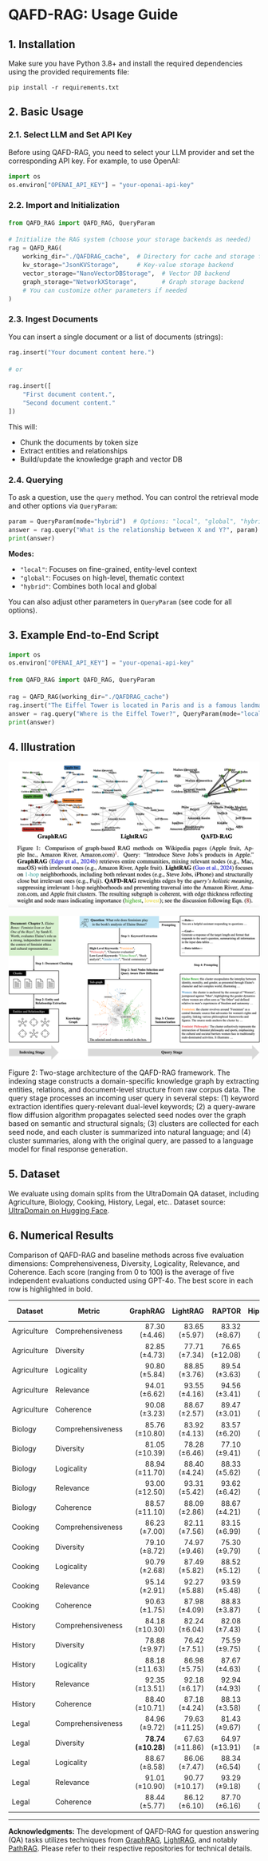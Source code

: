 # QAFD-RAG: Usage Guide

## 1. Installation

Make sure you have Python 3.8+ and install the required dependencies using the provided requirements file:

```
pip install -r requirements.txt
```

## 2. Basic Usage

### 2.1. Select LLM and Set API Key

Before using QAFD-RAG, you need to select your LLM provider and set the corresponding API key. For example, to use OpenAI:

```python
import os
os.environ["OPENAI_API_KEY"] = "your-openai-api-key"
```

### 2.2. Import and Initialization

```python
from QAFD_RAG import QAFD_RAG, QueryParam

# Initialize the RAG system (choose your storage backends as needed)
rag = QAFD_RAG(
    working_dir="./QAFDRAG_cache",  # Directory for cache and storage files
    kv_storage="JsonKVStorage",     # Key-value storage backend
    vector_storage="NanoVectorDBStorage",  # Vector DB backend
    graph_storage="NetworkXStorage",       # Graph storage backend
    # You can customize other parameters if needed
)
```

### 2.3. Ingest Documents

You can insert a single document or a list of documents (strings):

```python
rag.insert("Your document content here.")

# or

rag.insert([
    "First document content.",
    "Second document content."
])
```

This will:
- Chunk the documents by token size
- Extract entities and relationships
- Build/update the knowledge graph and vector DB

### 2.4. Querying

To ask a question, use the `query` method. You can control the retrieval mode and other options via `QueryParam`:

```python
param = QueryParam(mode="hybrid")  # Options: "local", "global", "hybrid", "combined"
answer = rag.query("What is the relationship between X and Y?", param)
print(answer)
```

**Modes:**
- `"local"`: Focuses on fine-grained, entity-level context
- `"global"`: Focuses on high-level, thematic context
- `"hybrid"`: Combines both local and global

You can also adjust other parameters in `QueryParam` (see code for all options).

## 3. Example End-to-End Script

```python
import os
os.environ["OPENAI_API_KEY"] = "your-openai-api-key"

from QAFD_RAG import QAFD_RAG, QueryParam

rag = QAFD_RAG(working_dir="./QAFDRAG_cache")
rag.insert("The Eiffel Tower is located in Paris and is a famous landmark.")
answer = rag.query("Where is the Eiffel Tower?", QueryParam(mode="local"))
print(answer)
```

## 4. Illustration

![Graph-Based RAG Comparison](synthetic/graph-based%20rag%20comp.png)

![QAFD-RAG Illustration](question_illustration.png)

Figure 2: Two-stage architecture of the QAFD-RAG framework. The indexing stage constructs a domain-specific knowledge graph by extracting entities, relations, and document-level structure from raw corpus data. The query stage processes an incoming user query in several steps: (1) keyword extraction identifies query-relevant dual-level keywords; (2) a query-aware flow diffusion algorithm propagates selected seed nodes over the graph based on semantic and structural signals; (3) clusters are collected for each seed node, and each cluster is summarized into natural language; and (4) cluster summaries, along with the original query, are passed to a language model for final response generation.

## 5. Dataset

We evaluate using domain splits from the UltraDomain QA dataset, including Agriculture, Biology, Cooking, History, Legal, etc.. Dataset source: [UltraDomain on Hugging Face](https://huggingface.co/datasets/TommyChien/UltraDomain).

## 6. Numerical Results

Comparison of QAFD-RAG and baseline methods across five evaluation dimensions: Comprehensiveness, Diversity, Logicality, Relevance, and Coherence. Each score (ranging from 0 to 100) is the average of five independent evaluations conducted using GPT-4o. The best score in each row is highlighted in bold.

| Dataset | Metric | GraphRAG | LightRAG | RAPTOR | HippoRAG | QAFD-RAG |
| --- | --- | ---: | ---: | ---: | ---: | ---: |
| Agriculture | Comprehensiveness | 87.30 (±4.46) | 83.65 (±5.97) | 83.32 (±8.67) | 82.51 (±5.14) | **89.93 (±3.36)** |
| Agriculture | Diversity         | 82.85 (±4.73) | 77.71 (±7.34) | 76.65 (±12.08) | 76.26 (±9.23) | **84.95 (±4.26)** |
| Agriculture | Logicality        | 90.80 (±5.84) | 88.85 (±3.76) | 89.54 (±3.63) | 88.84 (±3.26) | **92.10 (±2.53)** |
| Agriculture | Relevance         | 94.01 (±6.62) | 93.55 (±4.16) | 94.56 (±3.41) | 94.09 (±2.48) | **95.67 (±3.28)** |
| Agriculture | Coherence         | 90.08 (±3.23) | 88.67 (±2.57) | 89.47 (±3.01) | 88.79 (±2.73) | **92.00 (±1.62)** |
| Biology     | Comprehensiveness | 85.76 (±10.80) | 83.92 (±4.13) | 83.57 (±6.20) | 83.07 (±4.15) | **89.44 (±3.92)** |
| Biology     | Diversity         | 81.05 (±10.39) | 78.28 (±6.46) | 77.10 (±9.41) | 76.91 (±7.25) | **85.13 (±4.11)** |
| Biology     | Logicality        | 88.94 (±11.70) | 88.40 (±4.24) | 88.33 (±5.62) | 88.07 (±3.69) | **91.19 (±4.20)** |
| Biology     | Relevance         | 93.00 (±12.50) | 93.31 (±5.42) | 93.62 (±6.42) | 93.62 (±3.53) | **95.05 (±4.71)** |
| Biology     | Coherence         | 88.57 (±11.10) | 88.09 (±2.86) | 88.67 (±4.21) | 88.52 (±2.90) | **91.33 (±2.59)** |
| Cooking     | Comprehensiveness | 86.23 (±7.00) | 82.11 (±7.56) | 83.15 (±6.99) | 82.52 (±4.55) | **89.25 (±3.82)** |
| Cooking     | Diversity         | 79.10 (±8.72) | 74.97 (±9.46) | 75.30 (±9.79) | 74.13 (±7.25) | **83.42 (±5.25)** |
| Cooking     | Logicality        | 90.79 (±2.68) | 87.49 (±5.82) | 88.52 (±5.12) | 88.40 (±3.20) | **91.35 (±2.73)** |
| Cooking     | Relevance         | 95.14 (±2.91) | 92.27 (±5.88) | 93.59 (±5.48) | 93.71 (±2.66) | **95.45 (±2.83)** |
| Cooking     | Coherence         | 90.63 (±1.75) | 87.98 (±4.09) | 88.83 (±3.87) | 88.57 (±2.61) | **91.58 (±2.04)** |
| History     | Comprehensiveness | 84.18 (±10.30) | 82.24 (±6.04) | 82.08 (±7.43) | 80.45 (±6.95) | **87.75 (±3.96)** |
| History     | Diversity         | 78.88 (±9.97) | 76.42 (±7.51) | 75.59 (±9.75) | 74.61 (±8.22) | **83.14 (±4.40)** |
| History     | Logicality        | 88.18 (±11.63) | 86.98 (±5.75) | 87.67 (±4.63) | 86.37 (±6.36) | **90.04 (±3.93)** |
| History     | Relevance         | 92.35 (±13.51) | 92.18 (±6.17) | 92.94 (±4.93) | 91.54 (±8.22) | **93.77 (±6.25)** |
| History     | Coherence         | 88.40 (±10.71) | 87.18 (±4.24) | 88.13 (±3.58) | 86.97 (±4.77) | **90.55 (±2.37)** |
| Legal       | Comprehensiveness | 84.96 (±9.72) | 79.63 (±11.25) | 81.43 (±9.67) | 82.23 (±8.85) | **86.19 (±5.86)** |
| Legal       | Diversity         | **78.74 (±10.28)** | 67.63 (±11.86) | 64.97 (±13.91) | 64.28 (±11.31) | 77.14 (±7.42) |
| Legal       | Logicality        | 88.67 (±8.58) | 86.06 (±7.47) | 88.34 (±6.54) | 88.56 (±7.64) | **90.06 (±5.06)** |
| Legal       | Relevance         | 91.01 (±10.90) | 90.77 (±10.17) | 93.29 (±9.18) | 93.60 (±9.45) | **93.30 (±9.66)** |
| Legal       | Coherence         | 88.44 (±5.77) | 86.12 (±6.10) | 87.70 (±6.16) | 87.95 (±6.39) | **89.99 (±3.35)** |
---

**Acknowledgments:** The development of QAFD-RAG for question answering (QA) tasks utilizes techniques from [GraphRAG](https://github.com/microsoft/graphrag), [LightRAG](https://github.com/HKUDS/LightRAG), and notably [PathRAG](https://github.com/BUPT-GAMMA/PathRAG). Please refer to their respective repositories for technical details.
